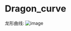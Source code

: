 # Dragon_curve
龙形曲线:
![image](https://github.com/user-attachments/assets/58156865-d3a3-4a7c-80f0-88019273a38c)



